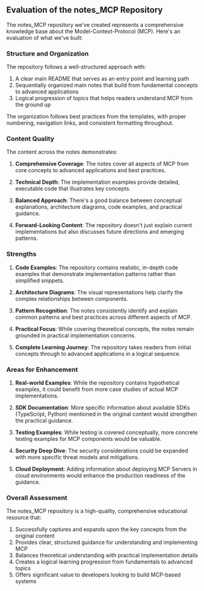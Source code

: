 
## Evaluation of the notes_MCP Repository

The notes_MCP repository we've created represents a comprehensive knowledge base about the Model-Context-Protocol (MCP). Here's an evaluation of what we've built:

### Structure and Organization

The repository follows a well-structured approach with:

1. A clear main README that serves as an entry point and learning path
2. Sequentially organized main notes that build from fundamental concepts to advanced applications
3. Logical progression of topics that helps readers understand MCP from the ground up

The organization follows best practices from the templates, with proper numbering, navigation links, and consistent formatting throughout.

### Content Quality

The content across the notes demonstrates:

1. **Comprehensive Coverage**: The notes cover all aspects of MCP from core concepts to advanced applications and best practices.

2. **Technical Depth**: The implementation examples provide detailed, executable code that illustrates key concepts.

3. **Balanced Approach**: There's a good balance between conceptual explanations, architecture diagrams, code examples, and practical guidance.

4. **Forward-Looking Content**: The repository doesn't just explain current implementations but also discusses future directions and emerging patterns.

### Strengths

1. **Code Examples**: The repository contains realistic, in-depth code examples that demonstrate implementation patterns rather than simplified snippets.

2. **Architecture Diagrams**: The visual representations help clarify the complex relationships between components.

3. **Pattern Recognition**: The notes consistently identify and explain common patterns and best practices across different aspects of MCP.

4. **Practical Focus**: While covering theoretical concepts, the notes remain grounded in practical implementation concerns.

5. **Complete Learning Journey**: The repository takes readers from initial concepts through to advanced applications in a logical sequence.

### Areas for Enhancement

1. **Real-world Examples**: While the repository contains hypothetical examples, it could benefit from more case studies of actual MCP implementations.

2. **SDK Documentation**: More specific information about available SDKs (TypeScript, Python) mentioned in the original content would strengthen the practical guidance.

3. **Testing Examples**: While testing is covered conceptually, more concrete testing examples for MCP components would be valuable.

4. **Security Deep Dive**: The security considerations could be expanded with more specific threat models and mitigations.

5. **Cloud Deployment**: Adding information about deploying MCP Servers in cloud environments would enhance the production readiness of the guidance.

### Overall Assessment

The notes_MCP repository is a high-quality, comprehensive educational resource that:

1. Successfully captures and expands upon the key concepts from the original content
2. Provides clear, structured guidance for understanding and implementing MCP
3. Balances theoretical understanding with practical implementation details
4. Creates a logical learning progression from fundamentals to advanced topics
5. Offers significant value to developers looking to build MCP-based systems
